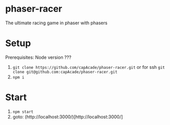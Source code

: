 # phaser-racer
The ultimate racing game in phaser with phasers

# Setup
Prerequisites: Node version ???
1. `git clone https://github.com/capAcade/phaser-racer.git` or for ssh `git clone git@github.com:capAcade/phaser-racer.git`
2. `npm i`

# Start
1. `npm start`
2. goto: (http://localhost:3000/)[http://localhost:3000/]
